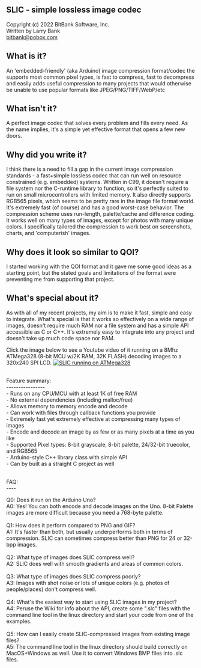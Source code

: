 SLIC - simple lossless image codec
----------------------------------
Copyright (c) 2022 BitBank Software, Inc.<br>
Written by Larry Bank<br>
bitbank@pobox.com<br>

What is it?
-----------
An 'embedded-friendly' (aka Arduino) image compression format/codec the supports most common pixel types, is fast to compress, fast to decompress and easily adds useful compression to many projects that would otherwise be unable to use popular formats like JPEG/PNG/TIFF/WebP/etc<br>

What isn't it?
--------------
A perfect image codec that solves every problem and fills every need. As the name implies, it's a simple yet effective format that opens a few new doors.<br>

Why did you write it?
---------------------
I think there is a need to fill a gap in the current image compression standards - a fast+simple lossless codec that can run well on resource constrained (e.g. embedded) systems. Written in C99, it doesn't require a file system nor the C-runtime library to function, so it's perfectly suited to run on small microcontrollers with limited memory. It also directly supports RGB565 pixels, which seems to be pretty rare in the image file format world. It's extremely fast (of course) and has a good worst-case behavior. The compression scheme uses run-length, palette/cache and difference coding. It works well on many types of images, except for photos with many unique colors. I specifically tailored the compression to work best on screenshots, charts, and 'computerish' images.

Why does it look so similar to QOI?
-----------------------------------
I started working with the QOI format and it gave me some good ideas as a starting point, but the stated goals and limitations of the format were preventing me from supporting that project.

What's special about it?
------------------------
As with all of my recent projects, my aim is to make it fast, simple and easy to integrate. What's special is that it works so effectively on a wide range of images, doesn't require much RAM nor a file system and has a simple API accessible as C or C++. It's extremely easy to integrate into any project and doesn't take up much code space nor RAM.<br>

Click the image below to see a Youtube video of it running on a 8Mhz ATMega328 (8-bit MCU w/2K RAM, 32K FLASH) decoding images to a 320x240 SPI LCD.
[![SLIC running on ATMega328](https://img.youtube.com/vi/8YeGYrjqi5Y/0.jpg)](https://www.youtube.com/watch?v=8YeGYrjqi5Y)

<br>
Feature summary:<br>
----------------<br>
- Runs on any CPU/MCU with at least 1K of free RAM<br>
- No external dependencies (including malloc/free)<br>
- Allows memory to memory encode and decode<br>
- Can work with files through callback functions you provide<br>
- Extremely fast yet extremely effective at compressing many types of images<br>
- Encode and decode an image by as few or as many pixels at a time as you like<br>
- Supported Pixel types: 8-bit grayscale, 8-bit palette, 24/32-bit truecolor, and RGB565<br>
- Arduino-style C++ library class with simple API<br>
- Can by built as a straight C project as well<br>
<br>

FAQ:<br>
----<br>

Q0: Does it run on the Arduino Uno?<br>
A0: Yes! You can both encode and decode images on the Uno. 8-bit Palette images are more difficult because you need a 768-byte palette.<br>
<br>
Q1: How does it perform compared to PNG and GIF?<br>
A1: It's faster than both, but usually underperforms both in terms of compression. SLIC can sometimes compress better than PNG for 24 or 32-bpp images.<br>
<br>
Q2: What type of images does SLIC compress well?<br>
A2: SLIC does well with smooth gradients and areas of common colors.<br>
<br>
Q3: What type of images does SLIC compress poorly?<br>
A3: Images with shot noise or lots of unique colors (e.g. photos of people/places) don't compress well.<br>
<br>
Q4: What's the easiest way to start using SLIC images in my project?<br>
A4: Peruse the Wiki for info about the API, create some ".slc" files with the command line tool in the linux directory and start your code from one of the examples.<br>
<br>
Q5: How can I easily create SLIC-compressed images from existing image files?<br>
A5: The command line tool in the linux directory should build correctly on MacOS+Windows as well. Use it to convert Windows BMP files into .slc files.<br>
